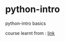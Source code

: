 # python-intro
python-intro basics

course learnt from :
[link](https://amigoscode.com/courses/enrolled/1159285)